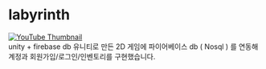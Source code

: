# labyrinth
[![YouTube Thumbnail](https://img.youtube.com/vi/oBQMDn2fYU8/0.jpg)](https://www.youtube.com/watch?v=oBQMDn2fYU8)
<br>
unity + firebase db 
유니티로 만든 2D 게임에 파이어베이스 db ( Nosql ) 를 연동해
계정과 회원가입/로그인/인벤토리를 구현했습니다. <br>

